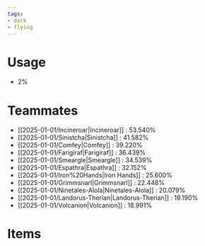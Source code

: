 ```yaml
---
tags:
- dark
- flying
---
```

# Usage
- 2%
# Teammates
- [[2025-01-01/Incineroar|Incineroar]] : 53.540%
- [[2025-01-01/Sinistcha|Sinistcha]] : 41.582%
- [[2025-01-01/Comfey|Comfey]] : 39.220%
- [[2025-01-01/Farigiraf|Farigiraf]] : 36.439%
- [[2025-01-01/Smeargle|Smeargle]] : 34.539%
- [[2025-01-01/Espathra|Espathra]] : 32.152%
- [[2025-01-01/Iron%20Hands|Iron Hands]] : 25.600%
- [[2025-01-01/Grimmsnarl|Grimmsnarl]] : 22.448%
- [[2025-01-01/Ninetales-Alola|Ninetales-Alola]] : 20.079%
- [[2025-01-01/Landorus-Therian|Landorus-Therian]] : 19.190%
- [[2025-01-01/Volcanion|Volcanion]] : 18.991%
# Items
